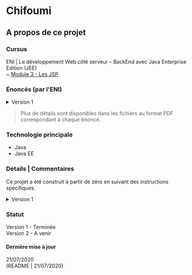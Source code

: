 # Chifoumi

## A propos de ce projet

### Cursus
ENI | Le développement Web côté serveur – BackEnd avec Java Enterprise Edition (JEE)  
~ [Module 3 - Les JSP](https://github.com/Dyrits/RECHERCHER-UN-NOMBRE-TIRE-AU-SORT/tree/master/Module%2002%20-%20Enonc%C3%A9s%20TP)  

### Énoncés (par l'ENI)

<details markdown="block">
<summary>Version 1</summary>  

A partir d'un nouveau Dynamic Web Project, créer l'application suivante.

#### Description fonctionnelle

L'application doit permettre à un utilisateur de jouer au Chifoumi (pierre-feuille-ciseaux) contre le serveur en 1 seul coup.

#### Eléments d'architecture

L'application se nomme TPChifoumi.
L'application est composée des éléments suivants :
- Une JSP permettant de jouer.
- Une JSP affichant le résultat (ce que l'utilisateur a joué, ce que le serveur a joué et qui a gagné). Cette JSP propose un bouton pour rejouer.
- Une servlet effectuant le traitement.Le développement Web côté serveur – BackEnd - avec Java Enterprise Edition (JEE)  

Proposition de maquette pour comprendre l'enchaînement attendu :

> Plus de détails au sein du fichier PDF correspondant.

</details>

> Plus de détails sont disponibles dans les fichiers au format PDF correspondant à chaque énoncé.

### Technologie principale
- Java
- Java EE

### Détails | Commentaires
Ce projet a été construit à partir de zéro en suivant des instructions spécifiques. 

<details markdown="block">
<summary>Version 1</summary>  

L'application a été renommée "Chifoumi".

</details>  

### Statut
Version 1 - Terminée  
Version 2 - A venir   

#### Dernière mise à jour
21/07/2020  
(README | 21/07/2020)